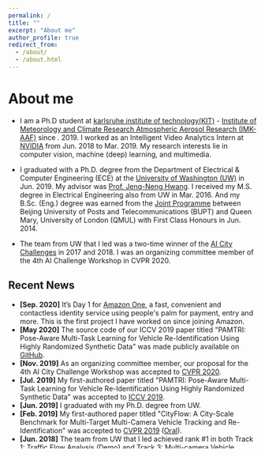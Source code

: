 ```yaml
---
permalink: /
title: ""
excerpt: "About me"
author_profile: true
redirect_from: 
  - /about/
  - /about.html
---
```

# <i class="fa fa-cog fa-spin fa-fw"></i> About me #

* I am a Ph.D student at [karlsruhe institute of technology(KIT)](https://www.kit.edu/english/) - [Institute of Meteorology and Climate Research
Atmospheric Aerosol Research (IMK-AAF)](https://www.imk-aaf.kit.edu/index.php) since . 2019. I worked as an Intelligent Video Analytics Intern at [NVIDIA](https://www.nvidia.com/en-us/) from Jun. 2018 to Mar. 2019. My research interests lie in computer vision, machine (deep) learning, and multimedia. 

* I graduated with a Ph.D. degree from the Department of Electrical & Computer Engineering (ECE) at the [University of Washington (UW)](http://www.washington.edu/) in Jun. 2019. My advisor was [Prof. Jenq-Neng Hwang](https://people.ece.uw.edu/hwang/). I received my M.S. degree in Electrical Engineering also from UW in Mar. 2016. And my B.Sc. (Eng.) degree was earned from the [Joint Programme](http://www.eecs.qmul.ac.uk/study-abroad/joint-programme-bupt/) between Beijing University of Posts and Telecommunications (BUPT) and Queen Mary, University of London (QMUL) with First Class Honours in Jun. 2014. 

* The team from UW that I led was a two-time winner of the [AI City Challenges](https://www.aicitychallenge.org/) in 2017 and 2018. I was an organizing committee member of the 4th AI Challenge Workshop in CVPR 2020. 


## <i class="fa fa-fw fa-rss "></i> Recent News ##

<ul style="width: auto; height: 300px; overflow: auto">
  <li> <b>[Sep. 2020]</b> It’s Day 1 for <a href="https://blog.aboutamazon.com/innovation/introducing-amazon-one-a-new-innovation-to-make-everyday-activities-effortless">Amazon One</a>, a fast, convenient and contactless identity service using people's palm for payment, entry and more. This is the first project I have worked on since joining Amazon.</li>
  
  <li> <b>[May 2020]</b> The source code of our ICCV 2019 paper titled "PAMTRI: Pose-Aware Multi-Task Learning for Vehicle Re-Identification Using Highly Randomized Synthetic Data" was made publicly available on <a href="https://github.com/NVlabs/PAMTRI">GitHub</a>.</li>

  <li> <b>[Nov. 2019]</b> As an organizing committee member, our proposal for the 4th AI City Challenge Workshop was accepted to <a href="http://cvpr2020.thecvf.com/">CVPR 2020</a>.</li>

  <li> <b>[Jul. 2019]</b> My first-authored paper titled "PAMTRI: Pose-Aware Multi-Task Learning for Vehicle Re-Identification Using Highly Randomized Synthetic Data" was accepted to <a href="http://iccv2019.thecvf.com/">ICCV 2019</a>.</li>

  <li> <b>[Jun. 2019]</b> I graduated with my Ph.D. degree from UW.</li>

  <li> <b>[Feb. 2019]</b> My first-authored paper titled "CityFlow: A City-Scale Benchmark for Multi-Target Multi-Camera Vehicle Tracking and Re-Identification" was accepted to <a href="http://cvpr2019.thecvf.com/">CVPR 2019</a> (<a href="https://youtu.be/fzJe8M2y1s0">Oral</a>).</li>

  <li> <b>[Jun. 2018]</b> The team from UW that I led achieved rank #1 in both Track 1: Traffic Flow Analysis (<a href="https://youtu.be/_i4numqiv7Y">Demo</a>) and Track 3: Multi-camera Vehicle Detection and Reidentification (<a href="https://youtu.be/Jlvh_KxHl40">Demo</a>) at the <a href="https://www.aicitychallenge.org/2018-ai-city-challenge/">2nd AI City Challenge Workshop</a> in <a href="http://cvpr2018.thecvf.com/">CVPR 2018</a>.</li> 

  <li> <b>[Jun. 2018]</b> My first-authored paper titled "Joint Multi-View People Tracking and Pose Estimation for 3D Scene Reconstruction" was accepted to <a href="http://www.icme2018.org/">ICME 2018</a> (Oral).</li> 

  <li> <b>[Aug. 2017]</b> The team from UW that I led was the winner of Track 2: AI City Applications (<a href="https://youtu.be/QA0Iek4tR0k">Demo</a>) at the 1st AI City Challenge Workshop in <a href="http://cse.stfx.ca/~smartworld/2017/smartworld/index.php">SmartWorld 2017</a>.</li> 


  <li> <b>[May 2017]</b> Our journal paper titled "Online-Learning-Based Human Tracking Across Non-Overlapping Cameras" was accepted to <a href="http://tcsvt.polito.it/">TCSVT</a>.</li> 

  <li> <b>[Dec. 2016]</b> My first-authored paper titled "Camera Self-Calibration from Tracking of Moving Persons" won two Finalist Best Student Paper Awards at <a href="https://iapr.org/archives/icpr2016/site.1.html">ICPR 2016</a>.</li>

  <li> <b>[Mar. 2016]</b> I received my M.S. degree from UW.</li>

  <li> <b>[Jun. 2014]</b> My B.Sc. (Eng.) degree was earned from the Joint Programme between BUPT and QMUL with First Class Honours.</li>
</ul>


<script type='text/javascript' id='clustrmaps' src='//cdn.clustrmaps.com/map_v2.js?cl=2d78ad&w=a&t=n&d=i6Cg2uwoVYtktTxLJzeGkQjg7ICgXupw_nf4-TfxTF4&co=ffffff'></script>
